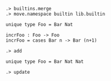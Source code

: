 ```ucm:hide
.> builtins.merge
.> move.namespace builtin lib.builtin
```

```unison
unique type Foo = Bar Nat

incrFoo : Foo -> Foo
incrFoo = cases Bar n -> Bar (n+1)
```

```ucm
.> add
```

```unison
unique type Foo = Bar Nat Nat
```

```ucm:error
.> update
```

